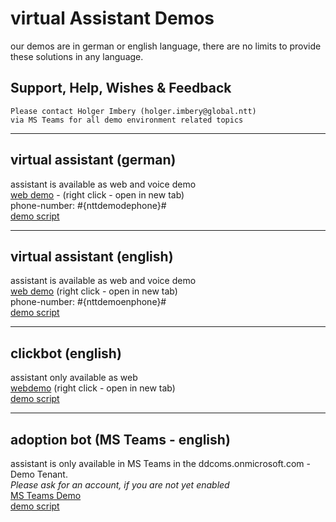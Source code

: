 # virtual Assistant Demos

our demos are in german or english language, there are no limits to provide these solutions in any language.


## Support, Help, Wishes & Feedback

    Please contact Holger Imbery (holger.imbery@global.ntt)   
    via MS Teams for all demo environment related topics

    
---

## virtual assistant (german)
assistant is available as web and voice demo   
[web demo](https://www.nttdemo.de/german) - (right click - open in new tab)   
phone-number: #{nttdemodephone}#   
[demo script](/script_de/)

---

## virtual assistant (english)
assistant is available as web and voice demo  
[web demo](https://www.nttdemo.de/english) (right click - open in new tab)   
phone-number: #{nttdemoenphone}#   
[demo script](/script_en/)

---

## clickbot (english)
assistant only available as web   
[webdemo](https://www.nttdemo.de/englishclick) (right click - open in new tab)   
[demo script](/script_en_click/)

---   

## adoption bot (MS Teams - english)
assistant is only available in MS Teams in the ddcoms.onmicrosoft.com - Demo Tenant.   
*Please ask for an account, if you are not yet enabled*   
[MS Teams Demo](https://teams.microsoft.com/l/team/19%3a7Wv2-p7Qb6pT8YWUMtYG2zaMa4_ebbC5LPFvG-9rbX01%40thread.tacv2/conversations?groupId=5c9297ab-bb81-48f5-869a-0bb06d597eb4&tenantId=81814973-9a47-4fb4-8feb-139dcaef5bc8)   
[demo script](/script_en_teams)
